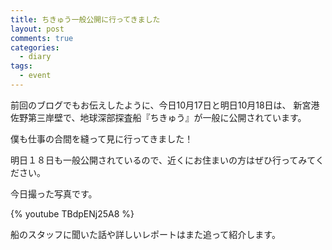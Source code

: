```yaml
---
title: ちきゅう一般公開に行ってきました
layout: post
comments: true
categories:
  - diary
tags:
  - event
---
```

前回のブログでもお伝えしたように、今日10月17日と明日10月18日は、
新宮港佐野第三岸壁で、地球深部探査船『ちきゅう』が一般に公開されています。

僕も仕事の合間を縫って見に行ってきました！

明日１８日も一般公開されているので、近くにお住まいの方はぜひ行ってみてください。

今日撮った写真です。

{% youtube TBdpENj25A8 %}

船のスタッフに聞いた話や詳しいレポートはまた追って紹介します。
